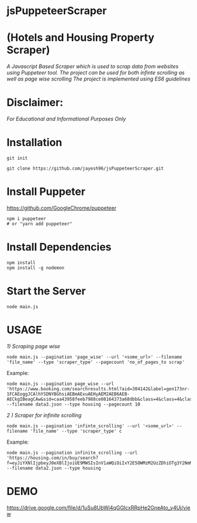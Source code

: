 # jsPuppeteerScraper
# (Hotels and Housing Property Scraper)
*A Javascript Based Scraper which is used to scrap data from websites using Puppeteer tool.*
*The project can be used for both infinte scrolling as well as page wise scrolling*
*The project is implemented using ES6 guidelines*

# Disclaimer:
*For Educational and Informational Purposes Only*


# Installation 

    git init
    
    git clone https://github.com/jayesh96/jsPuppeteerScraper.git
   
# Install Puppeter
https://github.com/GoogleChrome/puppeteer

    npm i puppeteer
    # or "yarn add puppeteer"

  
# Install Dependencies
    npm install
    npm install -g nodemon

# Start the Server
    node main.js
    
    
# USAGE 
*1) Scraping page wise*

    node main.js --pagination 'page_wise' --url '<some_url>' --filename 'file_name' --type 'scraper_type' --pagecount 'no_of_pages_to scrap'
    
Example:
    
    node main.js --pagination page_wise --url 'https://www.booking.com/searchresults.html?aid=304142&label=gen173nr-1FCAEoggJCAlhYSDNYBGhsiAEBmAExuAEHyAEM2AEB6AEB-AECkgIBeagCAw&sid=caa43958feeb7988ce08164373a68dbb&class=4&class=4&class_interval=1&dest_id=866&dest_type=region&from_sf=1&group_adults=2&group_children=0&label_click=undef&lsf=class%7C4%7C639&nflt=class%3D5%3B&no_rooms=1&order=class&raw_dest_type=region&region=866&room1=A%2CA&sb_price_type=total&ssb=empty&rows=15&offset=45' --filename data3.json --type housing --pagecount 10


*2 ) Scraper for infinite scrolling*

    node main.js --pagination 'infinte_scrolling' --url '<some_url>' --filename 'file_name' --type 'scraper_type' c
    
Example:

    node main.js --pagination infinite_scrolling --url 'https://housing.com/in/buy/search?f=eyJiYXNlIjpbeyJ0eXBlIjoiUE9MWSIsInV1aWQiOiIxY2E5OWMzM2UzZDhiOTg3Y2NmMSIsImxhYmVsIjoiTXVtYmFpIn1dLCJub25CYXNlQ291bnQiOjMsInR5cGUiOiJyZXNhbGUiLCJhcGFydG1lbnQiOlsxXSwibWluX3ByaWNlIjozMTUwMDAwMCwidiI6MiwicyI6ImQifQ%3D%3D' --filename data2.json --type housing



# DEMO

https://drive.google.com/file/d/1uSu8UbWi4qGGIcxRRpHe2GneAto_y4Uj/view


